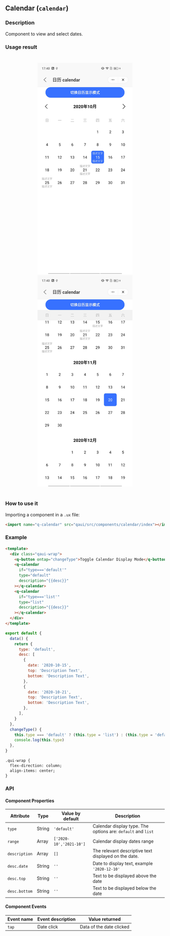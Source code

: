 ## Calendar (`calendar`)

### Description

Component to view and select dates.

### Usage result

<div style="text-align: center;margin: 40px;">
    <img src="./assets/calendar-a.jpg" alt="barcode" style="width:300px" />
    <img src="./assets/calendar-b.jpg" alt="barcode" style="width:300px" />
</div>

### How to use it

Importing a component in a `.ux` file:

```html
<import name="q-calendar" src="qaui/src/components/calendar/index"></import>
```

### Example

```html
<template>
  <div class="qaui-wrap">
    <q-button ontap="changeType">Toggle Calendar Display Mode</q-button>
    <q-calendar
      if="type==='default'"
      type="default"
      description="{{desc}}"
    ></q-calendar>
    <q-calendar
      if="type==='list'"
      type="list"
      description="{{desc}}"
    ></q-calendar>
  </div>
</template>
```

```js
export default {
  data() {
    return {
      type: 'default',
      desc: [
        {
          date: '2020-10-15',
          top: 'Description Text',
          bottom: 'Description Text',
        },
        {
          date: '2020-10-21',
          top: 'Description Text',
          bottom: 'Description Text',
        },
      ],
    }
  },
  changeType() {
    this.type === 'default' ? (this.type = 'list') : (this.type = 'default')
    console.log(this.type)
  },
}
```

```less
.qui-wrap {
  flex-direction: column;
  align-items: center;
}
```

### API

#### Component Properties

| Attribute     | Type   | Value by default        | Description                                                  |
| ------------- | ------ | ----------------------- | ------------------------------------------------------------ |
| `type`        | String | `'default'`             | Calendar display type. The options are: `default` and `list` |
| `range`       | Array  | `['2020-10','2021-10']` | Calendar display dates range                                 |
| `description` | Array  | `[]`                    | The relevant descriptive text displayed on the date.         |
| `desc.date`   | String | `''`                    | Date to display text, example `'2020-12-10'`                 |
| `desc.top`    | String | `''`                    | Text to be displayed above the date                          |
| `desc.bottom` | String | `''`                    | Text to be displayed below the date                          |

#### Component Events

| Event name | Event description | Value returned           |
| ---------- | ----------------- | ------------------------ |
| `tap`      | Date click        | Data of the date clicked |
